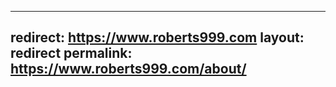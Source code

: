 ---
 redirect:   https://www.roberts999.com
 layout:     redirect
 permalink: https://www.roberts999.com/about/
 ---
